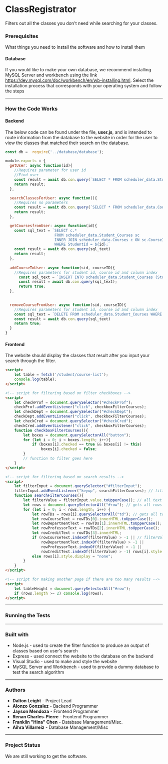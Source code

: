 # ClassRegistrator
Filters out all the classes you don't need while searching for your classes.


### Prerequisites
   What things you need to install the software and how to install them
   
#### Database 
  If you would like to make your own database, we recommend installing MySQL Server and workbench using the link   <https://dev.mysql.com/doc/workbench/en/wb-installing.html>.
  Select the installation process that corresponds with your operating system and follow the steps
	  
---
	
### How the Code Works
#### Backend
The below code can be found under the file, __user.js__, and is intended to route information from the database to the website in order for the user to view the classes that matched their search on the database. 

```javascript
const db =  require('../database/database');

module.exports = {
  getUser: async function(id){
    //Requires parameter for user id
    //Find user
    const result = await db.con.query(`SELECT * FROM scheduler_data.Student WHERE StudentId = ${id}`)
    return result;
  },

  searchClassesForUser: async function(){
    //Requires no parameters
    const result = await db.con.query(`SELECT * FROM scheduler_data.Courses;`)
    return result;
  },

  getCoursesfromUser: async function(id){
    const sql_text = `SELECT c.*
                      FROM scheduler_data.Student_Courses sc 
                      INNER JOIN scheduler_data.Courses c ON sc.CourseId = c.CourseId 
                      WHERE StudentId = ${id};`
    const result = await db.con.query(sql_text)
    return result;
  },
  
  addCourseToUser: async function(sid, courseID){
    //Requires parameters for student id, course id and column index
      const sql_text = `INSERT INTO scheduler_data.Student_Courses (StudentId, CourseId) VALUES (${sid}, ${courseID});`
      const result = await db.con.query(sql_text);
      return true;
  },

  
  removeCourseFromUser: async function(sid, courseID){
    //Requires parameters for student id, course id and column index
    const sql_text = `DELETE FROM scheduler_data.Student_Courses WHERE StudentId = ${sid} AND CourseId = ${courseID};`
    const result = await db.con.query(sql_text)
    return true;
  }
}
```

#### Frontend
   The website should display the classes that result after you input your search through the filter.
     <!-- script for getting table -->
```HTML
<script>
    let table = fetch('/student/course-list');
    console.log(table);
</script>

<!-- script for filtering based on filter checkboxes -->
<script>
    let checkProf = document.querySelector("#checkProf");
    checkProf.addEventListener("click", checkboxFilterCourses);
    let checkDept = document.querySelector("#checkDept");
    checkDept.addEventListener("click", checkboxFilterCourses);
    let checkCred = document.querySelector("#checkCred");
    checkCred.addEventListener("click", checkboxFilterCourses);
    function checkboxFilterCourses(){
        let boxes = document.querySelectorAll("button");
        for (let i = 0; i < boxes.length; i++){
            if (boxes[i].checked == true && boxes[i] != this)
                boxes[i].checked = false;
        }
        // function to filter goes here
    }
</script>

<!-- script for filtering based on search results -->
<script>
    let filterInput = document.querySelector("#filterInput");
    filterInput.addEventListener("keyup", searchFilterCourses); // filterCourses function runs everytime a key is pressed
    function searchFilterCourses(){
        let filterValue = filterInput.value.toUpperCase(); // all text is uppercased to compare
        let rows = document.querySelectorAll("#row"); // gets all rows
        for (let i = 0; i < rows.length; i++) {
            let rowTDs = rows[i].querySelectorAll("td"); // gets all td from row[i]
            let rowCourseText = rowTDs[0].innerHTML.toUpperCase();
            let rowDepartmentText = rowTDs[1].innerHTML.toUpperCase();
            let rowProfessorText = rowTDs[2].innerHTML.toUpperCase();
            let rowCreditText = rowTDs[3].innerHTML;
            if (rowCourseText.indexOf(filterValue) > -1 || // filterValue found in one of the cells
                rowDepartmentText.indexOf(filterValue) > -1 ||
                rowProfessorText.indexOf(filterValue) > -1 ||
                rowCreditText.indexOf(filterValue) > -1) rows[i].style.display = "";
            else rows[i].style.display = "none";
        }
    }
</script>

<!-- script for making another page if there are too many results -->
<script>
    let tableHeight = document.querySelectorAll("#row");
    if (rows.length >= 2) console.log(rows);
</script>
```
---	
	
### Running the Tests

---

### Built with 
- Node.js - used to create the filter function to produce an output of classes based on user's search
- Express - used connect the website to the database on the backend
- Visual Studio - used to make and style the website
- MySQL Server and Workbench - used to provide a dummy database to test the search algorithm

---

### Authors

- __Dalton Leight__ - Project Lead
- __Alonzo Gonzalez__ - Backend Programmer
- __Jayson Mendoza__ - Frontend Programmer
- __Renan Charles-Pierre__ - Frontend Programmer
- __Franklin "Hina" Chen__ - Database Management/Misc.
- __Aihra Villarreiz__ - Database Management/Misc

---

### Project Status
   We are still working to get the software.
	


